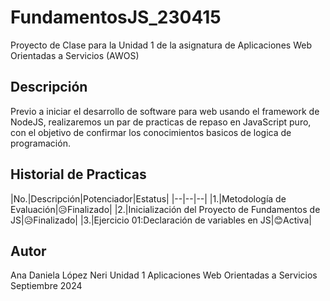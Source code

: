 # FundamentosJS_230415
Proyecto de Clase para la Unidad 1 de la asignatura de Aplicaciones Web Orientadas a Servicios (AWOS)

## Descripción 
Previo a iniciar el desarrollo de software para web usando el framework de NodeJS, realizaremos un par de practicas de repaso en JavaScript puro, con el objetivo de confirmar los conocimientos basicos de logica de programación.

## Historial de Practicas
|No.|Descripción|Potenciador|Estatus|
|--|--|--|
|1.|Metodología de Evaluación|😥Finalizado|
|2.|Inicialización del Proyecto de Fundamentos de  JS|😥Finalizado|
|3.|Ejercicio 01:Declaración de variables en JS|😊Activa|

## Autor
Ana Daniela López Neri
Unidad 1
Aplicaciones Web Orientadas a Servicios
Septiembre 2024
